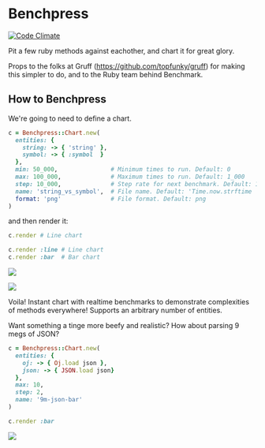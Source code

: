 Benchpress
==========

[![Code Climate](https://codeclimate.com/github/baweaver/Benchpress.png)](https://codeclimate.com/github/baweaver/Benchpress)

Pit a few ruby methods against eachother, and chart it for great glory.

Props to the folks at Gruff (https://github.com/topfunky/gruff) for making this simpler to do, and to the Ruby team behind Benchmark.

## How to Benchpress

We're going to need to define a chart.

```ruby
c = Benchpress::Chart.new(
  entities: {
    string: -> { 'string' },
    symbol: -> { :symbol  }
  },
  min: 50_000,               # Minimum times to run. Default: 0
  max: 100_000,              # Maximum times to run. Default: 1_000
  step: 10_000,              # Step rate for next benchmark. Default: 1
  name: 'string_vs_symbol',  # File name. Default: 'Time.now.strftime '%Y-%m-%d-%H:%M:%S''
  format: 'png'              # File format. Default: png
)
```

and then render it:
```ruby
c.render # Line chart

c.render :line # Line chart
c.render :bar  # Bar chart
```

![](http://i42.tinypic.com/24oc0mo.png)

![](http://i42.tinypic.com/2uj2xio.png)

Voila! Instant chart with realtime benchmarks to demonstrate complexities of methods everywhere! Supports an arbitrary number of entities.

Want something a tinge more beefy and realistic? How about parsing 9 megs of JSON?

```ruby
c = Benchpress::Chart.new(
  entities: {
    oj: -> { Oj.load json },
    json: -> { JSON.load json}
  },
  max: 10,
  step: 2,
  name: '9m-json-bar'
)

c.render :bar

```

![](http://i40.tinypic.com/v4xpwg.png)
